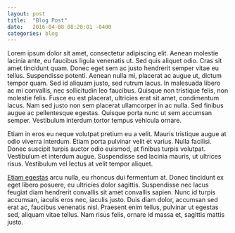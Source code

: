 ```yaml
---
layout: post
title:  "Blog Post"
date:   2016-04-08 08:20:01 -0400
categories: blog
---
```

Lorem ipsum dolor sit amet, consectetur adipiscing elit. Aenean molestie lacinia ante, eu faucibus ligula venenatis ut. Sed quis aliquet odio. Cras sit amet tincidunt quam. Donec eget sem ac justo hendrerit semper vitae eu tellus. Suspendisse potenti. Aenean nulla mi, placerat ac augue ut, dictum tempor quam. Sed id aliquam justo, sed rutrum lacus. In malesuada libero ac mi convallis, nec sollicitudin leo faucibus. Quisque non tristique felis, non molestie felis. Fusce eu est placerat, ultricies erat sit amet, condimentum lacus. Nam sed justo non sem placerat ullamcorper in ac nulla. Sed finibus augue ac pellentesque egestas. Quisque porta nunc ut sem accumsan semper. Vestibulum interdum tortor tempus vehicula ornare.

Etiam in eros eu neque volutpat pretium eu a velit. Mauris tristique augue at odio viverra interdum. Etiam porta pulvinar velit et varius. Nulla facilisi. Donec suscipit turpis auctor odio euismod, at finibus turpis volutpat. Vestibulum et interdum augue. Suspendisse sed lacinia mauris, ut ultrices risus. Vestibulum vel lectus at velit tempor aliquet.

[Etiam egestas][etiam-egestas] arcu nulla, eu rhoncus dui fermentum at. Donec tincidunt ex eget libero posuere, eu ultricies dolor sagittis. Suspendisse nec lacus feugiat diam hendrerit convallis sit amet convallis sapien. Nunc id turpis accumsan, iaculis eros nec, iaculis justo. Duis diam dolor, accumsan sed erat ac, faucibus venenatis nisl. Praesent enim tellus, pulvinar ut egestas sed, aliquam vitae tellus. Nam risus felis, ornare id massa et, sagittis mattis justo.

[etiam-egestas]: http://www.google.com/